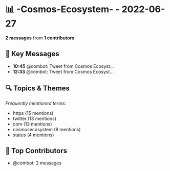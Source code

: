 # 📊 -Cosmos-Ecosystem- - 2022-06-27
**2 messages** from **1 contributors**

## 💬 Key Messages
- **10:45** @combot: [‌‌‌‌‎⁠](https://twitter.com/CosmosEcosystem/status/1541371990434631682)Tweet from Cosmos Ecosyst...
- **12:33** @combot: [‌‌‌‌‎⁠](https://twitter.com/CosmosEcosystem/status/1541399199509614592)Tweet from Cosmos Ecosyst...

## 🔍 Topics & Themes
*Frequently mentioned terms:*
- https (15 mentions)
- twitter (13 mentions)
- com (13 mentions)
- cosmosecosystem (8 mentions)
- status (4 mentions)

## 👥 Top Contributors
- @combot: 2 messages